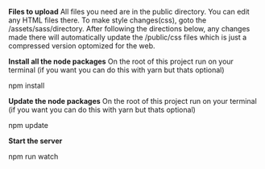 **Files to upload**
All files you need are in the public directory. You can edit any HTML files there.
To make style changes(css), goto the /assets/sass/directory.
After following the directions below, any changes made there will automatically update the /public/css files which is just a compressed version optomized for the web.


**Install all the node packages**
On the root of this project run on your terminal (if you want you can do this with yarn but thats optional)

npm install

**Update the node packages**
On the root of this project run on your terminal (if you want you can do this with yarn but thats optional)

npm update

**Start the server**

npm run watch

